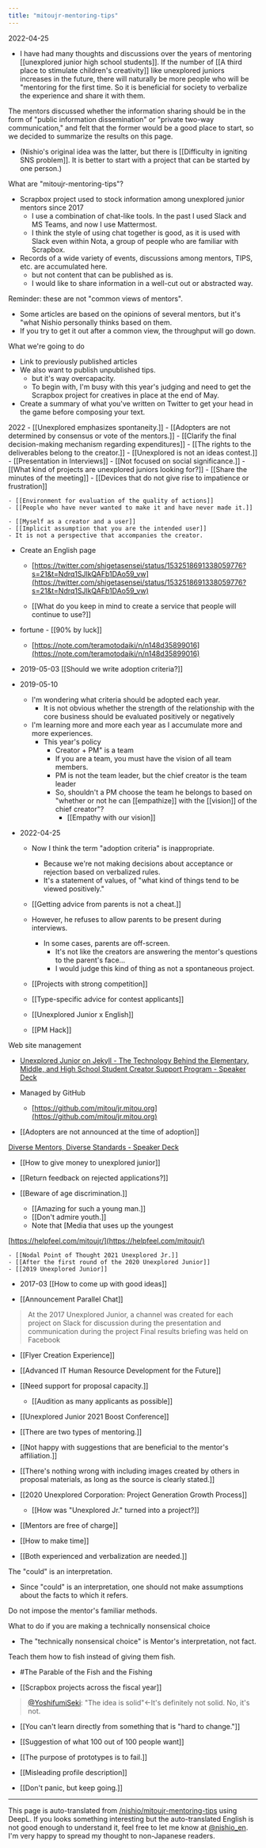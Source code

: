```yaml
---
title: "mitoujr-mentoring-tips"
---
```


2022-04-25
- I have had many thoughts and discussions over the years of mentoring [[unexplored junior high school students]]. If the number of [[A third place to stimulate children's creativity]] like unexplored juniors increases in the future, there will naturally be more people who will be "mentoring for the first time. So it is beneficial for society to verbalize the experience and share it with them.

The mentors discussed whether the information sharing should be in the form of "public information dissemination" or "private two-way communication," and felt that the former would be a good place to start, so we decided to summarize the results on this page.
- (Nishio's original idea was the latter, but there is [[Difficulty in igniting SNS problem]]. It is better to start with a project that can be started by one person.)

What are "mitoujr-mentoring-tips"?
- Scrapbox project used to stock information among unexplored junior mentors since 2017
    - I use a combination of chat-like tools. In the past I used Slack and MS Teams, and now I use Mattermost.
    - I think the style of using chat together is good, as it is used with Slack even within Nota, a group of people who are familiar with Scrapbox.
- Records of a wide variety of events, discussions among mentors, TIPS, etc. are accumulated here.
    - but not content that can be published as is.
    - I would like to share information in a well-cut out or abstracted way.

Reminder: these are not "common views of mentors".
- Some articles are based on the opinions of several mentors, but it's "what Nishio personally thinks based on them.
- If you try to get it out after a common view, the throughput will go down.

What we're going to do
- Link to previously published articles
- We also want to publish unpublished tips.
    - but it's way overcapacity.
    - To begin with, I'm busy with this year's judging and need to get the Scrapbox project for creatives in place at the end of May.
- Create a summary of what you've written on Twitter to get your head in the game before composing your text.

2022
    - [[Unexplored emphasizes spontaneity.]]
    - [[Adopters are not determined by consensus or vote of the mentors.]]
    - [[Clarify the final decision-making mechanism regarding expenditures]]
    - [[The rights to the deliverables belong to the creator.]]
    - [[Unexplored is not an ideas contest.]]
    - [[Presentation in Interviews]]
    - [[Not focused on social significance.]]
    - [[What kind of projects are unexplored juniors looking for?]]
    - [[Share the minutes of the meeting]]
    - [[Devices that do not give rise to impatience or frustration]]

    - [[Environment for evaluation of the quality of actions]]
    - [[People who have never wanted to make it and have never made it.]]

    - [[Myself as a creator and a user]]
    - [[Implicit assumption that you are the intended user]]
    - It is not a perspective that accompanies the creator.


- Create an English page
    - [https://twitter.com/shigetasensei/status/1532518691338059776?s=21&t=Ndrq1SJlkQAFb1DAo59_vw](https://twitter.com/shigetasensei/status/1532518691338059776?s=21&t=Ndrq1SJlkQAFb1DAo59_vw)

    - [[What do you keep in mind to create a service that people will continue to use?]]

- fortune
        - [[90% by luck]]
    - [https://note.com/teramotodaiki/n/n148d35899016](https://note.com/teramotodaiki/n/n148d35899016)






- 2019-05-03  [[Should we write adoption criteria?]]
- 2019-05-10
    - I'm wondering what criteria should be adopted each year.
        - It is not obvious whether the strength of the relationship with the core business should be evaluated positively or negatively
    - I'm learning more and more each year as I accumulate more and more experiences.
        - This year's policy
            - Creator + PM" is a team
            - If you are a team, you must have the vision of all team members.
            - PM is not the team leader, but the chief creator is the team leader
            - So, shouldn't a PM choose the team he belongs to based on "whether or not he can [[empathize]] with the [[vision]] of the chief creator"?
                - [[Empathy with our vision]]
- 2022-04-25
    - Now I think the term "adoption criteria" is inappropriate.
        - Because we're not making decisions about acceptance or rejection based on verbalized rules.
        - It's a statement of values, of "what kind of things tend to be viewed positively."

    - [[Getting advice from parents is not a cheat.]]
    - However, he refuses to allow parents to be present during interviews.
        - In some cases, parents are off-screen.
            - It's not like the creators are answering the mentor's questions to the parent's face...
            - I would judge this kind of thing as not a spontaneous project.

    - [[Projects with strong competition]]
    - [[Type-specific advice for contest applicants]]
    - [[Unexplored Junior x English]]
    - [[PM Hack]]

Web site management
- [Unexplored Junior on Jekyll - The Technology Behind the Elementary, Middle, and High School Student Creator Support Program - Speaker Deck](https://speakerdeck.com/yasslab/mitou-junior-on-jekyll)
- Managed by GitHub
    - [https://github.com/mitou/jr.mitou.org](https://github.com/mitou/jr.mitou.org)

- [[Adopters are not announced at the time of adoption]]

[Diverse Mentors, Diverse Standards - Speaker Deck](https://speakerdeck.com/yasulab/believe-in-your-passion)

- [[How to give money to unexplored junior]]

- [[Return feedback on rejected applications?]]

- [[Beware of age discrimination.]]
    - [[Amazing for such a young man.]]
    - [[Don't admire youth.]]
    - Note that [Media that uses up the youngest

[https://helpfeel.com/mitoujr/](https://helpfeel.com/mitoujr/)

    - [[Nodal Point of Thought 2021 Unexplored Jr.]]
    - [[After the first round of the 2020 Unexplored Junior]]
    - [[2019 Unexplored Junior]]
- 2017-03  [[How to come up with good ideas]]

- [[Announcement Parallel Chat]]
>  At the 2017 Unexplored Junior, a channel was created for each project on Slack for discussion during the presentation and communication during the project
>  Final results briefing was held on Facebook

- [[Flyer Creation Experience]]

- [[Advanced IT Human Resource Development for the Future]]

- [[Need support for proposal capacity.]]
    - [[Audition as many applicants as possible]]

- [[Unexplored Junior 2021 Boost Conference]]

- [[There are two types of mentoring.]]

- [[Not happy with suggestions that are beneficial to the mentor's affiliation.]]

- [[There's nothing wrong with including images created by others in proposal materials, as long as the source is clearly stated.]]

- [[2020 Unexplored Corporation: Project Generation Growth Process]]
    - [[How was "Unexplored Jr." turned into a project?]]

- [[Mentors are free of charge]]

- [[How to make time]]

- [[Both experienced and verbalization are needed.]]

The "could" is an interpretation.
- Since "could" is an interpretation, one should not make assumptions about the facts to which it refers.

Do not impose the mentor's familiar methods.

What to do if you are making a technically nonsensical choice
- The "technically nonsensical choice" is Mentor's interpretation, not fact.

Teach them how to fish instead of giving them fish.
- #The Parable of the Fish and the Fishing

- [[Scrapbox projects across the fiscal year]]

> [@YoshifumiSeki](https://twitter.com/yoshifumiseki/status/1519876172795957249?s=21&t=vYQsuT59EJeXuUGVgORDww): "The idea is solid"←It's definitely not solid. No, it's not.

- [[You can't learn directly from something that is "hard to change."]]

- [[Suggestion of what 100 out of 100 people want]]

- [[The purpose of prototypes is to fail.]]

- [[Misleading profile description]]

- [[Don't panic, but keep going.]]

---
This page is auto-translated from [/nishio/mitoujr-mentoring-tips](https://scrapbox.io/nishio/mitoujr-mentoring-tips) using DeepL. If you looks something interesting but the auto-translated English is not good enough to understand it, feel free to let me know at [@nishio_en](https://twitter.com/nishio_en). I'm very happy to spread my thought to non-Japanese readers.